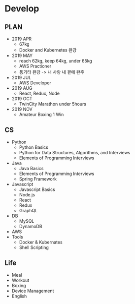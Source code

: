 # Develop

## PLAN
* 2019 APR
  * 67kg
  * Docker and Kubernetes 완강
* 2019 MAY
  * reach 62kg, keep 64kg, under 65kg
  * AWS Practioner
  * 통기타 완강 -> 내 사랑 내 곁에 완주
* 2019 JUL
  * AWS Developer
* 2019 AUG
  * React, Redux, Node
* 2019 OCT
  * TwinCity Marathon under 5hours
* 2019 NOV
  * Amateur Boxing 1 Win

## CS
* Python
  * Python Basics
  * Python for Data Structures, Algorithms, and Interviews
  * Elements of Programming Interviews
* Java
  * Java Basics
  * Elements of Programming Interviews
  * Spring Framework
* Javascript
  * Javascript Basics
  * Node.js
  * React
  * Redux
  * GraphQL
* DB
  * MySQL
  * DynamoDB
* AWS
* Tools
  * Docker & Kubernates
  * Shell Scripting
  
## Life
* Meal
* Workout
* Boxing
* Device Management
* English
